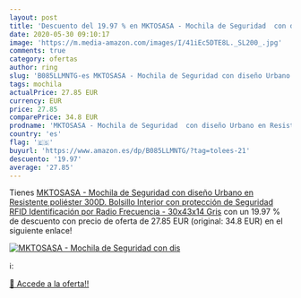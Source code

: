 ```yaml
---
layout: post
title: 'Descuento del 19.97 % en MKTOSASA - Mochila de Seguridad  con dis'
date: 2020-05-30 09:10:17
image: 'https://m.media-amazon.com/images/I/41iEc5DTE8L._SL200_.jpg'
comments: true
category: ofertas
author: ring
slug: 'B085LLMNTG-es MKTOSASA - Mochila de Seguridad con diseño Urbano en...'
tags: mochila
actualPrice: 27.85 EUR
currency: EUR
price: 27.85
comparePrice: 34.8 EUR
prodname: 'MKTOSASA - Mochila de Seguridad  con diseño Urbano en Resistente poliéster 300D. Bolsillo Interior con protección de Seguridad RFID  Identificación por Radio Frecuencia  - 30x43x14 Gris'
country: 'es'
flag: '🇪🇸'
buyurl: 'https://www.amazon.es/dp/B085LLMNTG/?tag=tolees-21'
descuento: '19.97'
average: '27.85'
---
```


Tienes [MKTOSASA - Mochila de Seguridad  con diseño Urbano en Resistente poliéster 300D. Bolsillo Interior con protección de Seguridad RFID  Identificación por Radio Frecuencia  - 30x43x14 Gris](https://www.amazon.es/dp/B085LLMNTG/?tag=tolees-21) con un 19.97 % de descuento con precio de oferta de 27.85 EUR (original: 34.8 EUR) en el siguiente enlace!

[![MKTOSASA - Mochila de Seguridad  con dis](https://m.media-amazon.com/images/I/41iEc5DTE8L._SL200_.jpg)](https://www.amazon.es/dp/B085LLMNTG/?tag=tolees-21)

ℹ️:


[🛒 Accede a la oferta!!](https://www.amazon.es/dp/B085LLMNTG/?tag=tolees-21)
